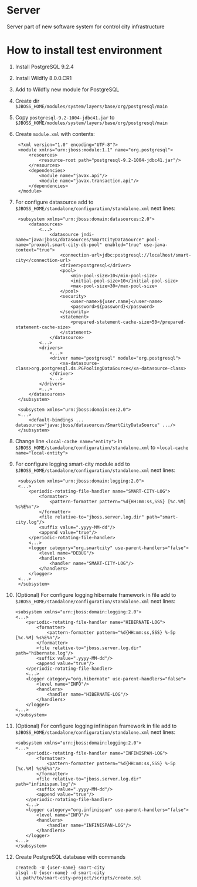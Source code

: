 Server
======

Server part of new software system for control
city infrastructure

How to install test environment
===============================

1. Install PostgreSQL 9.2.4
2. Install Wildfly 8.0.0.CR1
3. Add to Wildfly new module for PostgreSQL
4. Create dir `$JBOSS_HOME/modules/system/layers/base/org/postgresql/main`
5. Copy `postgresql-9.2-1004-jdbc41.jar` to `$JBOSS_HOME/modules/system/layers/base/org/postgresql/main`
6. Create `module.xml` with contents:

		<?xml version="1.0" encoding="UTF-8"?>
		<module xmlns="urn:jboss:module:1.1" name="org.postgresql">
			<resources>
				<resource-root path="postgresql-9.2-1004-jdbc41.jar"/>
			</resources>
			<dependencies>
				<module name="javax.api"/>
				<module name="javax.transaction.api"/>
			</dependencies>
		</module>

7. For configure datasource add to `$JBOSS_HOME/standalone/configuration/standalone.xml` next lines:

		<subsystem xmlns="urn:jboss:domain:datasources:2.0">
			<datasources>
				<...>
					<datasource jndi-name="java:jboss/datasources/SmartCityDataSource" pool-name="proxool.smart-city-db-pool" enabled="true" use-java-context="true">
						<connection-url>jdbc:postgresql://localhost/smart-city</connection-url>
						<driver>postgresql</driver>
						<pool>
							<min-pool-size>10</min-pool-size>
							<initial-pool-size>10</initial-pool-size>
							<max-pool-size>30</max-pool-size>
						</pool>
						<security>
							<user-name>${user.name}</user-name>
							<password>${password}</password>
						</security>
						<statement>
							<prepared-statement-cache-size>50</prepared-statement-cache-size>
						</statement>
					</datasource>
				<...>
				<drivers>
					<...>
					<driver name="postgresql" module="org.postgresql">
						<xa-datasource-class>org.postgresql.ds.PGPoolingDataSource</xa-datasource-class>
					</driver>
					<...>
				</drivers>
				<...>
			</datasources>
		</subsystem>

		<subsystem xmlns="urn:jboss:domain:ee:2.0">
		<...>
            <default-bindings ... datasource="java:jboss/datasources/SmartCityDataSource" .../>
		</subsystem>

8. Change line `<local-cache name="entity">` in `$JBOSS_HOME/standalone/configuration/standalone.xml`
to `<local-cache name="local-entity">`

9. For configure logging smart-city module
add to `$JBOSS_HOME/standalone/configuration/standalone.xml` next lines:

		<subsystem xmlns="urn:jboss:domain:logging:2.0">
		<...>
			<periodic-rotating-file-handler name="SMART-CITY-LOG">
				<formatter>
					<pattern-formatter pattern="%d{HH:mm:ss,SSS} [%c.%M] %s%E%n"/>
				</formatter>
				<file relative-to="jboss.server.log.dir" path="smart-city.log"/>
				<suffix value=".yyyy-MM-dd"/>
				<append value="true"/>
			</periodic-rotating-file-handler>
			<...>
			<logger category="org.smartcity" use-parent-handlers="false">
				<level name="DEBUG"/>
				<handlers>
					<handler name="SMART-CITY-LOG"/>
				</handlers>
			</logger>
		<...>
		</subsystem>

10. (Optional) For configure logging hibernate framework in file
add to `$JBOSS_HOME/standalone/configuration/standalone.xml` next lines:

		<subsystem xmlns="urn:jboss:domain:logging:2.0">
		<...>
			<periodic-rotating-file-handler name="HIBERNATE-LOG">
				<formatter>
					<pattern-formatter pattern="%d{HH:mm:ss,SSS} %-5p [%c.%M] %s%E%n"/>
				</formatter>
				<file relative-to="jboss.server.log.dir" path="hibernate.log"/>
				<suffix value=".yyyy-MM-dd"/>
				<append value="true"/>
			</periodic-rotating-file-handler>
			<...>
			<logger category="org.hibernate" use-parent-handlers="false">
				<level name="INFO"/>
				<handlers>
					<handler name="HIBERNATE-LOG"/>
				</handlers>
			</logger>
		<...>
		</subsystem>

11. (Optional) For configure logging infinispan framework in file
add to `$JBOSS_HOME/standalone/configuration/standalone.xml` next lines:

		<subsystem xmlns="urn:jboss:domain:logging:2.0">
		<...>
			<periodic-rotating-file-handler name="INFINISPAN-LOG">
				<formatter>
					<pattern-formatter pattern="%d{HH:mm:ss,SSS} %-5p [%c.%M] %s%E%n"/>
				</formatter>
				<file relative-to="jboss.server.log.dir" path="infinispan.log"/>
				<suffix value=".yyyy-MM-dd"/>
				<append value="true"/>
			</periodic-rotating-file-handler>
			<...>
			<logger category="org.infinispan" use-parent-handlers="false">
				<level name="INFO"/>
				<handlers>
					<handler name="INFINISPAN-LOG"/>
				</handlers>
			</logger>
		<...>
		</subsystem>

12. Create PostgreSQL database with commands

		createdb -U {user-name} smart-city
		plsql -U {user-name} -d smart-city
		\i path/to/smart-city-project/scripts/create.sql
